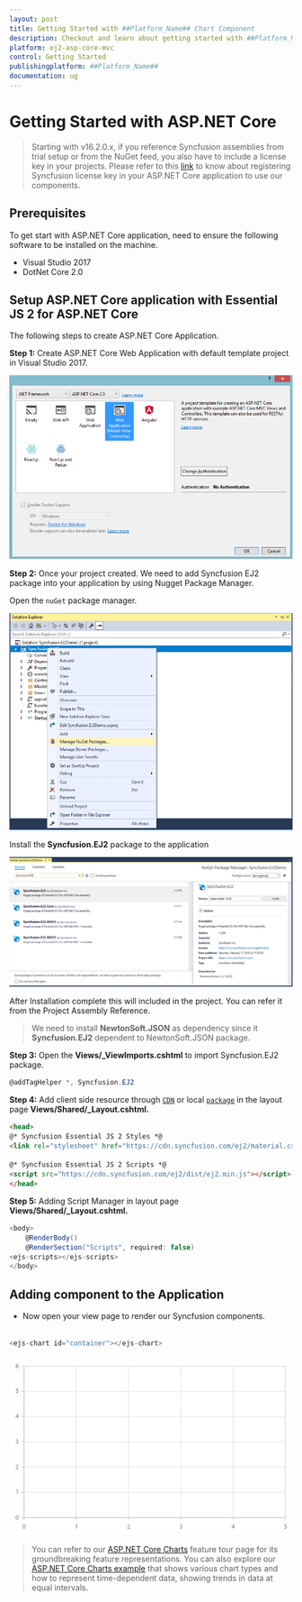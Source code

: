 ```yaml
---
layout: post
title: Getting Started with ##Platform_Name## Chart Component
description: Checkout and learn about getting started with ##Platform_Name## Chart component of Syncfusion, and more details.
platform: ej2-asp-core-mvc
control: Getting Started
publishingplatform: ##Platform_Name##
documentation: ug
---
```


# Getting Started with ASP.NET Core

> Starting with v16.2.0.x, if you reference Syncfusion assemblies from trial setup or from the NuGet feed, you also have to include a license key in your projects. Please refer to this [link](https://help.syncfusion.com/common/essential-studio/licensing/license-key) to know about registering Syncfusion license key in your ASP.NET Core application to use our components.

## Prerequisites

To get start with ASP.NET Core application, need to ensure the following software to be installed on the machine.
* Visual Studio 2017
* DotNet Core 2.0

## Setup ASP.NET Core application with Essential JS 2 for ASP.NET Core

The following steps to create ASP.NET Core Application.

**Step 1:** Create ASP.NET Core Web Application with default template project in Visual Studio 2017.

![Alt text](../how-to/images/default-template.png)

**Step 2:** Once your project created. We need to add Syncfusion EJ2 package into your application by using Nugget Package Manager.

Open the `nuGet` package manager.

![Alt text](../how-to/images/solution-explorer-core.png)

Install the **Syncfusion.EJ2** package to the application

![Alt text](../how-to/images/nuget-demo.png)

After Installation complete this will included in the project. You can refer it from the Project Assembly Reference.

> We need to install **NewtonSoft.JSON** as dependency since it **Syncfusion.EJ2** dependent to NewtonSoft.JSON package.

**Step 3:** Open the **Views/_ViewImports.cshtml** to import Syncfusion.EJ2 package.

```cs
@addTagHelper *, Syncfusion.EJ2
```

**Step 4:** Add client side resource through [`CDN`](http://ej2.syncfusion.com/15.4.23/documentation/base/deployment.html?lang=typescript#cdn) or local [`package`](https://www.npmjs.com/package/@syncfusion/ej2) in the layout page **Views/Shared/_Layout.cshtml.**

```html
<head>
@* Syncfusion Essential JS 2 Styles *@
<link rel="stylesheet" href="https://cdn.syncfusion.com/ej2/material.css" />

@* Syncfusion Essential JS 2 Scripts *@
<script src="https://cdn.syncfusion.com/ej2/dist/ej2.min.js"></script>
</head>
```

**Step 5:** Adding Script Manager in layout page **Views/Shared/_Layout.cshtml.**

```cs
<body>
    @RenderBody()
    @RenderSection("Scripts", required: false)
<ejs-scripts></ejs-scripts>
</body>
```

## Adding component to the Application

* Now open your view page to render our Syncfusion components.

```cs

<ejs-chart id="container"></ejs-chart>

```

![Alt text](../how-to/images/chart.png)

> You can refer to our [ASP.NET Core Charts](https://www.syncfusion.com/aspnet-core-ui-controls/charts) feature tour page for its groundbreaking feature representations. You can also explore our [ASP.NET Core Charts example](https://ej2.syncfusion.com/aspnetcore/Chart/Line#/material) that shows various chart types and how to represent time-dependent data, showing trends in data at equal intervals.